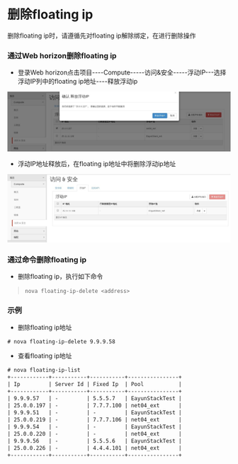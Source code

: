 # 删除floating ip

删除floating ip时，请遵循先对floating ip解除绑定，在进行删除操作

### 通过Web horizon删除floating ip

* 登录Web horizon点击项目----Compute-----访问&安全-----浮动IP---选择浮动IP列中的floating ip地址----释放浮动ip

![Floating_Delete1](../Picture/floatingip_delete1.jpg)

* 浮动IP地址释放后，在floating ip地址中将删除浮动ip地址

![Floating_Delete1](../Picture/floatingip_delete2.jpg)


### 通过命令删除floating ip

* 删除floating ip，执行如下命令

> ```nova floating-ip-delete <address>```

### 示例

* 删除floating ip地址

```
# nova floating-ip-delete 9.9.9.58
```

* 查看floating ip地址

```
# nova floating-ip-list
+------------+-----------+-----------+----------------+
| Ip         | Server Id | Fixed Ip  | Pool           |
+------------+-----------+-----------+----------------+
| 9.9.9.57   | -         | 5.5.5.7   | EayunStackTest |
| 25.0.0.197 | -         | 7.7.7.100 | net04_ext      |
| 9.9.9.51   | -         | -         | EayunStackTest |
| 25.0.0.219 | -         | 7.7.7.106 | net04_ext      |
| 9.9.9.54   | -         | -         | EayunStackTest |
| 25.0.0.220 | -         | -         | net04_ext      |
| 9.9.9.56   | -         | 5.5.5.6   | EayunStackTest |
| 25.0.0.226 | -         | 4.4.4.101 | net04_ext      |
+------------+-----------+-----------+----------------+
```
